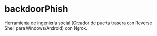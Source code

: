 # backdoorPhish
Herramienta de ingeniería social (Creador de puerta trasera con Reverse Shell para Windows/Android) con Ngrok.
